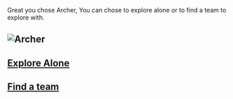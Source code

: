 Great you chose Archer, You can chose to explore alone or to find a team to explore with.


![Archer](https://i.pinimg.com/564x/13/66/38/13663875f4f7515a4553255c882a064e.jpg)
---
## [Explore Alone](Explorealone.md)
## [Find a team](Findteam.md)